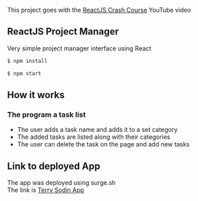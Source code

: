 This project goes with the [ReactJS Crash Course](https://www.youtube.com/watch?v=A71aqufiNtQ) YouTube video

## ReactJS Project Manager

Very simple project manager interface using React

```sh
$ npm install
```

```sh
$ npm start
```

## How it works
### The program a task list
-	The user adds a task name and adds it to a set category
-	The added tasks are listed along with their categories
-	The user can delete the task on the page and add new tasks

## Link to deployed App
The app was deployed using surge.sh  
The link is [Terry Sodin App](http://sodinterry.surge.sh)
